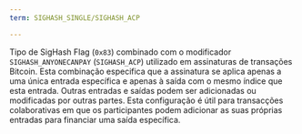 ```yaml
---
term: SIGHASH_SINGLE/SIGHASH_ACP

---
```

Tipo de SigHash Flag (`0x83`) combinado com o modificador `SIGHASH_ANYONECANPAY` (`SIGHASH_ACP`) utilizado em assinaturas de transações Bitcoin. Esta combinação especifica que a assinatura se aplica apenas a uma única entrada específica e apenas à saída com o mesmo índice que esta entrada. Outras entradas e saídas podem ser adicionadas ou modificadas por outras partes. Esta configuração é útil para transacções colaborativas em que os participantes podem adicionar as suas próprias entradas para financiar uma saída específica.